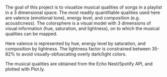 The goal of this project is to visualize musical qualities of songs in a playlist in a 3 dimensional space.
The most readily quantifiable qualities used here are valence (emotional tone), energy level, and composition (e.g. acousticness).
The colorsphere is a visual model with 3 dimensions of visual information (hue, saturation, and lightness), on to which the musical qualities can be mapped.
 
Here valence is represented by hue, energy level by saturation, and composition by lightness. The lightness factor
is constrained between 35-82% to avoid visually-obfuscating overly dark/light colors.

The musical qualities are obtained from the Echo Nest/Spotify API, and plotted with Plot.ly.
